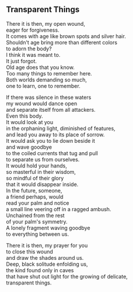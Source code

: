 Transparent Things
------------------

There it is then, my open wound,  
eager for forgiveness.  
It comes with age like brown spots and silver hair.  
Shouldn't age bring more than different colors  
to adorn the body?  
I think it was meant to.  
It just forgot.  
Old age does that you know.  
Too many things to remember here.  
Both worlds demanding so much,  
one to learn, one to remember.  

If there was silence in these waters  
my wound would dance open  
and separate itself from all attackers.  
Even this body.  
It would look at you  
in the orphaning light, diminished of features,  
and lead you away to its place of sorrow.  
It would ask you to lie down beside it  
and wave goodbye  
to the coiled currents that tug and pull  
to separate us from ourselves.  
It would hold your hands,  
so masterful in their wisdom,  
so mindful of their glory  
that it would disappear inside.  
In the future, someone,  
a friend perhaps, would  
read your palm and notice  
a small line veering off in a ragged ambush.  
Unchained from the rest  
of your palm's symmetry.  
A lonely fragment waving goodbye  
to everything between us.  

There it is then, my prayer for you  
to close this wound  
and draw the shades around us.  
Deep, black solitude enfolding us,  
the kind found only in caves  
that have shut out light for the growing of delicate,  
transparent things.  